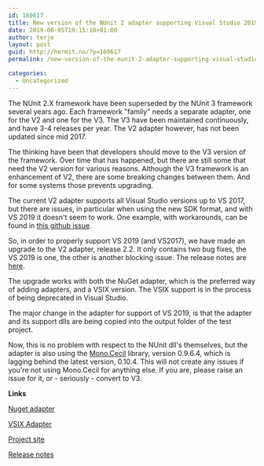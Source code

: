 ```yaml
---
id: 160617
title: New version of the NUnit 2 adapter supporting Visual Studio 2019
date: 2019-06-05T19:15:18+01:00
author: terje
layout: post
guid: http://hermit.no/?p=160617
permalink: /new-version-of-the-nunit-2-adapter-supporting-visual-studio-2019/

categories:
  - Uncategorized
---
```

<!-- wp:paragraph -->
<p>The NUnit 2.X framework have been superseded by the NUnit 3 framework several years ago.  Each framework "family" needs a separate adapter, one for the V2 and one for the V3.  The V3 have been maintained continuously, and have 3-4 releases per year.  The V2 adapter however, has not been updated since mid 2017.</p>
<!-- /wp:paragraph -->

<!-- wp:paragraph -->
<p>The thinking have been that developers should move to the V3 version of the framework.  Over time that has happened, but there are still some that need the V2 version for various reasons. Although the V3 framework is an enhancement of V2, there are some breaking changes between them.  And for some systems those prevents upgrading.  </p>
<!-- /wp:paragraph -->

<!-- wp:paragraph -->
<p>The current V2 adapter supports all Visual Studio versions up to VS 2017, but there are issues, in particular when using the new SDK format, and with VS 2019 it doesn't seem to work. One example, with workarounds, can be found in <a href="https://github.com/nunit/nunit-vs-adapter/issues/180" target="_blank" rel="noreferrer noopener" aria-label="this github issue (opens in a new tab)">this github issue</a>.</p>
<!-- /wp:paragraph -->

<!-- wp:paragraph -->
<p>So, in order to properly support VS 2019 (and VS2017), we have made an upgrade to the V2 adapter, release 2.2.  It only contains two bug fixes, the VS 2019 is one, the other is another blocking issue.  The release notes are <a rel="noreferrer noopener" aria-label="here (opens in a new tab)" href="https://github.com/nunit/docs/wiki/AdapterV2-Release-Notes" target="_blank">here</a>.</p>
<!-- /wp:paragraph -->

<!-- wp:paragraph -->
<p> The upgrade works with both the NuGet adapter, which is the preferred way of adding adapters, and a VSIX version.  The VSIX support is in the process of being deprecated in Visual Studio.</p>
<!-- /wp:paragraph -->

<!-- wp:paragraph -->
<p>The major change in the adapter for support of VS 2019, is that the adapter and its support dlls are being copied into the output folder of the test project.  </p>
<!-- /wp:paragraph -->

<!-- wp:paragraph -->
<p>Now, this is no problem with respect to the NUnit dll's themselves, but the adapter is also using the <a rel="noreferrer noopener" aria-label="Mono.Cecil (opens in a new tab)" href="https://www.nuget.org/packages/Mono.Cecil/" target="_blank">Mono.Cecil</a> library, version 0.9.6.4, which is lagging behind the latest version, 0.10.4.  This will not create any issues if you're not using Mono.Cecil for anything else.   If you are, please raise an issue for it, or - seriously - convert to V3. </p>
<!-- /wp:paragraph -->

<!-- wp:paragraph -->
<p><strong>Links</strong></p>
<!-- /wp:paragraph -->

<!-- wp:paragraph -->
<p><a href="https://www.nuget.org/packages/NUnitTestAdapter/2.2.0" target="_blank" rel="noreferrer noopener" aria-label="Nuget adapter (opens in a new tab)">Nuget adapter</a></p>
<!-- /wp:paragraph -->

<!-- wp:paragraph -->
<p><a href="https://marketplace.visualstudio.com/items?itemName=NUnitDevelopers.NUnitTestAdapter" target="_blank" rel="noreferrer noopener" aria-label="VSIX Adapter (opens in a new tab)">VSIX Adapter</a></p>
<!-- /wp:paragraph -->

<!-- wp:paragraph -->
<p><a href="https://github.com/nunit/nunit-vs-adapter" target="_blank" rel="noreferrer noopener" aria-label="Project site (opens in a new tab)">Project site</a></p>
<!-- /wp:paragraph -->

<!-- wp:paragraph -->
<p><a href="https://github.com/nunit/docs/wiki/AdapterV2-Release-Notes" target="_blank" rel="noreferrer noopener" aria-label="Release notes (opens in a new tab)">Release notes</a></p>
<!-- /wp:paragraph -->

<!-- wp:paragraph -->
<p></p>
<!-- /wp:paragraph -->